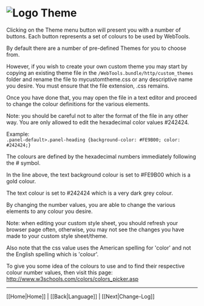# ![Logo](https://github.com/ukdtom/WebTools.bundle/blob/master/Wiki/WebTools/Logos/WebTools-48x48.png) Theme

Clicking on the Theme menu button will present you with a number of buttons. Each button represents a set of colours to be used by WebTools.

By default there are a number of pre-defined Themes for you to choose from.

However, if you wish to create your own custom theme you may start by copying an existing theme file in the `/WebTools.bundle/http/custom_themes` folder and rename the file to mycustomtheme.css or any descriptive name you desire. You must ensure that the file extension, .css remains.

Once you have done that, you may open the file in a text editor and proceed to change the colour definitions for the various elements.

Note: you should be careful not to alter the format of the file in any other way. You are only allowed to edit the hexadecimal color values #242424.

Example:  
`.panel-default>.panel-heading {background-color: #FE9B00; color: #242424;}`

The colours are defined by the hexadecimal numbers immediately following the # symbol.

In the line above, the text background colour is set to #FE9B00 which is a gold colour.

The text colour is set to #242424 which is a very dark grey colour.

By changing the number values, you are able to change the various elements to any colour you desire.

Note: when editing your custom style sheet, you should refresh your browser page often, otherwise, you may not see the changes you have made to your custom style sheet/theme.

Also note that the css value uses the American spelling for 'color' and not the English spelling which is 'colour'.

To give you some idea of the colours to use and to find their respective colour number values, then visit this page: http://www.w3schools.com/colors/colors_picker.asp

***

[[Home|Home]] | [[Back|Language]] | [[Next|Change-Log]]